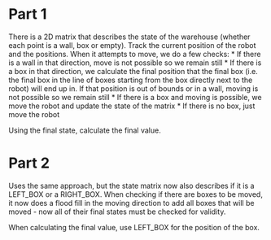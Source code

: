 <h1>Part 1</h1>
There is a 2D matrix that describes the state of the warehouse (whether each point is a wall, box or empty). Track the current position of the robot and the positions. When it attempts to move, we do a few checks:
* If there is a wall in that direction, move is not possible so we remain still
* If there is a box in that direction, we calculate the final position that the final box (i.e. the final box in the line of boxes starting from the box directly next to the robot) will end up in. If that position is out of bounds or in a wall, moving is not possible so we remain still
* If there is a box and moving is possible, we move the robot and update the state of the matrix 
* If there is no box, just move the robot

Using the final state, calculate the final value.

<h1>Part 2</h1>
Uses the same approach, but the state matrix now also describes if it is a LEFT_BOX or a RIGHT_BOX. When checking if there are boxes to be moved, it now does a flood fill in the moving direction to add all boxes that will be moved - now all of their final states must be checked for validity.

When calculating the final value, use LEFT_BOX for the position of the box.